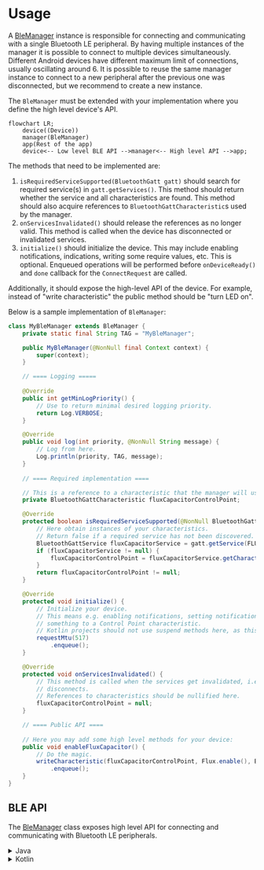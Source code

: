 # Usage 

A [BleManager](https://github.com/NordicSemiconductor/Android-BLE-Library/blob/main/ble/src/main/java/no/nordicsemi/android/ble/BleManager.java)
instance is responsible for connecting and communicating with a single Bluetooth LE peripheral.
By having multiple instances of the manager it is possible to connect to multiple devices simultaneously.
Different Android devices have different maximum limit of connections, usually oscillating around 6.
It is possible to reuse the same manager instance to connect to a new peripheral
after the previous one was disconnected, but we recommend to create a new instance.

The `BleManager` must be extended with your implementation where you define the high level device's API.

```mermaid
flowchart LR;
    device((Device))
    manager(BleManager)
    app(Rest of the app)
    device<-- Low level BLE API -->manager<-- High level API -->app;
```

The methods that need to be implemented are:
1. `isRequiredServiceSupported(BluetoothGatt gatt)` should search for required service(s) in
   `gatt.getServices()`. This method should return whether the service and all characteristics are found.
   This method should also acquire references to `BluetoothGattCharacteristic`s used by the manager.
2. `onServicesInvalidated()` should release the references as no longer valid. This method is called when
   the device has disconnected or invalidated services.
3. `initialize()` should initialize the device. This may include enabling notifications, indications,
   writing some require values, etc. This is optional. Enqueued operations will be performed before
   `onDeviceReady()` and `done` callback for the `ConnectRequest` are called.

Additionally, it should expose the high-level API of the device. For example, instead of "write characteristic"
the public method should be "turn LED on".

Below is a sample implementation of `BleManager`:

```java
class MyBleManager extends BleManager {
    private static final String TAG = "MyBleManager";

    public MyBleManager(@NonNull final Context context) {
        super(context);
    }

    // ==== Logging =====
   
    @Override
    public int getMinLogPriority() {
        // Use to return minimal desired logging priority.
        return Log.VERBOSE;
    }

    @Override
    public void log(int priority, @NonNull String message) {
        // Log from here.
        Log.println(priority, TAG, message);
    }
    
    // ==== Required implementation ====

    // This is a reference to a characteristic that the manager will use internally.
    private BluetoothGattCharacteristic fluxCapacitorControlPoint;

    @Override
    protected boolean isRequiredServiceSupported(@NonNull BluetoothGatt gatt) {
        // Here obtain instances of your characteristics.
        // Return false if a required service has not been discovered.
        BluetoothGattService fluxCapacitorService = gatt.getService(FLUX_SERVICE_UUID);
        if (fluxCapacitorService != null) {
            fluxCapacitorControlPoint = fluxCapacitorService.getCharacteristic(FLUX_CHAR_UUID);
        }
        return fluxCapacitorControlPoint != null;
    }

    @Override
    protected void initialize() {
        // Initialize your device.
        // This means e.g. enabling notifications, setting notification callbacks, or writing 
        // something to a Control Point characteristic.
        // Kotlin projects should not use suspend methods here, as this method does not suspend.
        requestMtu(517)
            .enqueue();
    }

    @Override
    protected void onServicesInvalidated() {
        // This method is called when the services get invalidated, i.e. when the device
        // disconnects.
        // References to characteristics should be nullified here.
        fluxCapacitorControlPoint = null;
    }

    // ==== Public API ====
   
    // Here you may add some high level methods for your device:
    public void enableFluxCapacitor() {
        // Do the magic.
        writeCharacteristic(fluxCapacitorControlPoint, Flux.enable(), BluetoothGattCharacteristic.WRITE_TYPE_NO_RESPONSE)
            .enqueue();
    }
}
```

## BLE API

The [BleManager](https://github.com/NordicSemiconductor/Android-BLE-Library/blob/main/ble/src/main/java/no/nordicsemi/android/ble/BleManager.java)
class exposes high level API for connecting and communicating with Bluetooth LE peripherals.

<details>
    <summary>Java</summary>

```java
connect(bluetoothDevice)
    // Automatic retries are supported, in case of 133 error.
    .retry(3 /* times, with */, 100 /* ms interval */)
    // A connection timeout can be set. This is additional to the Android's connection timeout which is 30 seconds.
    .timeout(15_000 /* ms */)
    // The auto connect feature from connectGatt is available as well
    .useAutoConnect(true)
    // This API can be set on any Android version, but will only be used on devices running Android 8+ with
    // support to the selected PHY.
    .usePreferredPhy(PhyRequest.PHY_LE_1M_MASK | PhyRequest.PHY_LE_2M_MASK | PhyRequest.PHY_LE_CODED_MASK)
    // A connection timeout can be also set. This is additional to the Android's connection timeout which is 30 seconds.
    .timeout(15_000 /* ms */)
    // Each request has number of callbacks called in different situations:
    .before(device -> { /* called when the request is about to be executed */ })
    .done(device -> { /* called when the device has connected, has required services and has been initialized */ })
    .fail(device, status -> { /* called when the request has failed */ })
    .then(device -> { /* called when the request was finished with either success, or a failure */ })
    // Each request must be enqueued.
    // Kotlin projects can use suspend() or suspendForResult() instead.
    // Java projects can also use await() which is blocking.
    .enqueue()
```

```java
writeCharacteristic(someCharacteristic, someData, BluetoothGattCharacteristic.WRITE_TYPE_NO_RESPONSE)
    // Outgoing data can use automatic splitting.
    .split(customSplitter, progressCallback  /* optional */)
    // .split() with no parameters uses the default MTU splitter.
    // Kotlin projects can use .splitWithProgressAsFlow(customSplitter) to get the progress as Flow.
    .before(device -> { /* called when the request is about to be executed */ })
    .with(device, data -> { /* called when the request has been executed */ })
    .done(device -> { /* called when the request has completed successfully */ })
    .fail(device, status -> { /* called when the request has failed */ })
    .invalid({ /* called when the request was invalid, i.e. the target device or given characteristic was null */ })
    .then(device -> { /* called when the request was finished with either success, or a failure */ })
    // Remember to enqueue each request.
    .enqueue()
```

```java
readCharacteristic(someCharacteristic)
    // Incoming data can use automatic merging.
    .merge(customMerger, progressCallback /* optional */)
    // Kotlin projects can use .mergeWithProgressAsFlow(customMerger) to get the progress as Flow.
    // Incoming packets can also be filtered, so that not everything goes to the merger.
    .filter(dataFilter)
    // Complete, merged packets can also be filtered.
    .filterPacket(packetFilter)
    // [...]
    .with(device, data -> { /* called when the data have been received */ })
    // [...]
    // Once again, remember to enqueue each request!
    .enqueue()
```
All requests are automatically enqueued and executed sequentially.
</details>

<details>
    <summary>Kotlin</summary>

Using `ble-ktx` module you may take advantage of Kotlin extension methods.

```kotlin
connect(bluetoothDevice)
    // Automatic retries are supported, in case of 133 error.
    .retry(3 /* times, with */, 100 /* ms interval */)
    // A connection timeout can be set. This is additional to the Android's connection timeout which is 30 seconds.
    .timeout(15_000 /* ms */)
    // The auto connect feature from connectGatt is available as well
    .useAutoConnect(true)
    // This API can be set on any Android version, but will only be used on devices running Android 8+ with
    // support to the selected PHY.
    .usePreferredPhy(PhyRequest.PHY_LE_1M_MASK | PhyRequest.PHY_LE_2M_MASK | PhyRequest.PHY_LE_CODED_MASK)
    // A connection timeout can be also set. This is additional to the Android's connection timeout which is 30 seconds.
    .timeout(15_000 /* ms */)
    // To suspend until the connection AND initialization is complete, call suspend().
    .suspend()
```

As you see, when using `suspend()` the  `before()`, ` with()`, `done()`, `fail()` and `then()` callbacks
won't work (they are used internally to implement suspending). Instead, simply write your code
before or after the suspended method.

```kotlin
doSomethingBeforeWriting()

try {
    val dataSent = writeCharacteristic(someCharacteristic, someData, BluetoothGattCharacteristic.WRITE_TYPE_NO_RESPONSE)
        // Outgoing data can use automatic splitting.
        .split(customSplitter, progressCallback  /* optional */)
        // .split() with no parameters uses the default MTU splitter.
        // Remember to call suspend().
        .suspend()
   
   doSomethingWith(dataSent)
} catch (e: Exception) {
    // The request has failed.
    handleException(e)
}
```

You may also use `suspendForResponse()` to parse the data to a type extending `WriteResponse`:

```kotlin
try {
    val request: MyRequest = writeCharacteristic(someCharacteristic, someData, BluetoothGattCharacteristic.WRITE_TYPE_NO_RESPONSE)
        // Outgoing data can use automatic splitting.
        .split(customSplitter, progressCallback  /* optional */)
        // .split() with no parameters uses the default MTU splitter.
        .suspendForResponse()
} catch (e: Exception) {
    // The request has failed.
}
```

or `ReadResponse`:

```kotlin
val response: MyResponse = readCharacteristic(someCharacteristic)
    // Incoming data can use automatic merging.
    .merge(customMerger, progressCallback /* optional */)
    // Kotlin projects can use .mergeWithProgressAsFlow(customMerger) to get the progress as Flow.
    // Incoming packets can also be filtered, so that not everything goes to the merger.
    .filter(dataFilter)
    // Complete, merged packets can also be filtered.
    .filterPacket(packetFilter)
    // suspend() or suspendForResponse() will throw an exception if the request has failed.
    .suspendForResponse()
```

To validate the received value use `suspendForValidResponse()` with a type extending `ProfileReadResponse`.
See an example [here](https://github.com/NordicSemiconductor/Android-nRF-Blinky/blob/8352e92ce2dd12af5a05a60643a64187473adbc0/blinky/ble/src/main/java/no/nordicsemi/android/blinky/ble/data/LedCallback.kt#L7).

</details>